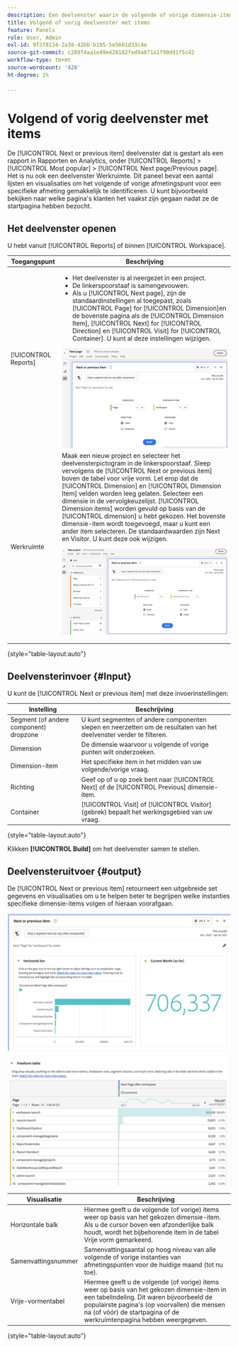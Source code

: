 ```yaml
---
description: Een deelvenster waarin de volgende of vorige dimensie-items voor een specifieke dimensie worden weergegeven.
title: Volgend of vorig deelvenster met items
feature: Panels
role: User, Admin
exl-id: 9f2f8134-2a38-42bb-b195-5e5601d33c4e
source-git-commit: c289f4aa1e49e428182fed9a871a1f90dd1f5c42
workflow-type: tm+mt
source-wordcount: '428'
ht-degree: 1%

---
```


# Volgend of vorig deelvenster met items

De [!UICONTROL Next or previous item] deelvenster dat is gestart als een rapport in Rapporten en Analytics, onder [!UICONTROL Reports] > [!UICONTROL Most popular] > [!UICONTROL Next page/Previous page]. Het is nu ook een deelvenster Werkruimte. Dit paneel bevat een aantal lijsten en visualisaties om het volgende of vorige afmetingspunt voor een specifieke afmeting gemakkelijk te identificeren. U kunt bijvoorbeeld bekijken naar welke pagina&#39;s klanten het vaakst zijn gegaan nadat ze de startpagina hebben bezocht.

## Het deelvenster openen

U hebt vanuit [!UICONTROL Reports] of binnen [!UICONTROL Workspace].

| Toegangspunt | Beschrijving |
| --- | --- |
| [!UICONTROL Reports] | <ul><li>Het deelvenster is al neergezet in een project.</li><li>De linkerspoorstaaf is samengevouwen.</li><li>Als u [!UICONTROL Next page], zijn de standaardinstellingen al toegepast, zoals [!UICONTROL Page] for [!UICONTROL Dimension]en de bovenste pagina als de [!UICONTROL Dimension Item], [!UICONTROL Next] for [!UICONTROL Direction] en [!UICONTROL Visit] for [!UICONTROL Container]. U kunt al deze instellingen wijzigen.</li></ul>![Volgende/Vorige deelvenster](assets/next-previous.png) |
| Werkruimte | Maak een nieuw project en selecteer het deelvensterpictogram in de linkerspoorstaaf. Sleep vervolgens de [!UICONTROL Next or previous item] boven de tabel voor vrije vorm. Let erop dat de [!UICONTROL Dimension] en [!UICONTROL Dimension Item] velden worden leeg gelaten. Selecteer een dimensie in de vervolgkeuzelijst. [!UICONTROL Dimension items] worden gevuld op basis van de [!UICONTROL dimension] u hebt gekozen. Het bovenste dimensie-item wordt toegevoegd, maar u kunt een ander item selecteren. De standaardwaarden zijn Next en Visitor. U kunt deze ook wijzigen.<p>![Volgende/Vorige deelvenster](assets/next-previous2.png) |

{style="table-layout:auto"}

## Deelvensterinvoer {#Input}

U kunt de [!UICONTROL Next or previous item] met deze invoerinstellingen:

| Instelling | Beschrijving |
| --- | --- |
| Segment (of andere component) dropzone | U kunt segmenten of andere componenten slepen en neerzetten om de resultaten van het deelvenster verder te filteren. |
| Dimension | De dimensie waarvoor u volgende of vorige punten wilt onderzoeken. |
| Dimension-item | Het specifieke item in het midden van uw volgende/vorige vraag. |
| Richting | Geef op of u op zoek bent naar [!UICONTROL Next] of de [!UICONTROL Previous] dimensie-item. |
| Container | [!UICONTROL Visit] of [!UICONTROL Visitor] (gebrek) bepaalt het werkingsgebied van uw vraag. |

{style="table-layout:auto"}

Klikken **[!UICONTROL Build]** om het deelvenster samen te stellen.

## Deelvensteruitvoer {#output}

De [!UICONTROL Next or previous item] retourneert een uitgebreide set gegevens en visualisaties om u te helpen beter te begrijpen welke instanties specifieke dimensie-items volgen of hieraan voorafgaan.

![Uitvoer van deelvenster Volgende/Vorige](assets/next-previous-output.png)

![Uitvoer van deelvenster Volgende/Vorige](assets/next-previous-output2.png)

| Visualisatie | Beschrijving |
| --- | --- |
| Horizontale balk | Hiermee geeft u de volgende (of vorige) items weer op basis van het gekozen dimensie-item. Als u de cursor boven een afzonderlijke balk houdt, wordt het bijbehorende item in de tabel Vrije vorm gemarkeerd. |
| Samenvattingsnummer | Samenvattingsaantal op hoog niveau van alle volgende of vorige instanties van afmetingspunten voor de huidige maand (tot nu toe). |
| Vrije-vormentabel | Hiermee geeft u de volgende (of vorige) items weer op basis van het gekozen dimensie-item in een tabelindeling. Dit waren bijvoorbeeld de populairste pagina&#39;s (op voorvallen) die mensen na (of vóór) de startpagina of de werkruimtenpagina hebben weergegeven. |

{style="table-layout:auto"}

